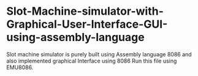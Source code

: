 # Slot-Machine-simulator-with-Graphical-User-Interface-GUI-using-assembly-language
Slot machine simulator is  purely built using Assembly language 8086 and also implemented graphical Interface using 8086 
Run this file using EMU8086.
